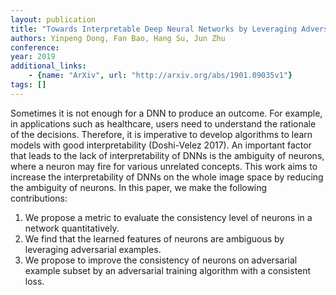 ```yaml
---
layout: publication
title: "Towards Interpretable Deep Neural Networks by Leveraging Adversarial Examples"
authors: Yinpeng Dong, Fan Bao, Hang Su, Jun Zhu
conference: 
year: 2019
additional_links: 
    - {name: "ArXiv", url: "http://arxiv.org/abs/1901.09035v1"}
tags: []
---
```

Sometimes it is not enough for a DNN to produce an outcome. For example, in
applications such as healthcare, users need to understand the rationale of the
decisions. Therefore, it is imperative to develop algorithms to learn models
with good interpretability (Doshi-Velez 2017). An important factor that leads
to the lack of interpretability of DNNs is the ambiguity of neurons, where a
neuron may fire for various unrelated concepts. This work aims to increase the
interpretability of DNNs on the whole image space by reducing the ambiguity of
neurons. In this paper, we make the following contributions:
  1) We propose a metric to evaluate the consistency level of neurons in a
network quantitatively.
  2) We find that the learned features of neurons are ambiguous by leveraging
adversarial examples.
  3) We propose to improve the consistency of neurons on adversarial example
subset by an adversarial training algorithm with a consistent loss.